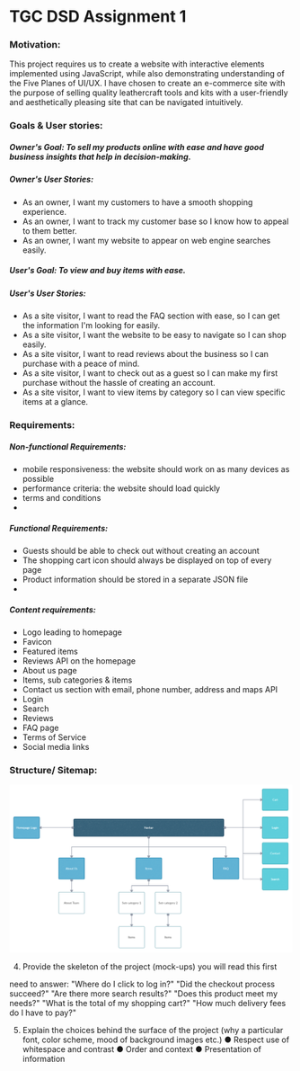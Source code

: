 # **TGC DSD Assignment 1**

### **Motivation:**
This project requires us to create a website with interactive elements implemented using JavaScript, while also demonstrating 
understanding of the Five Planes of UI/UX. I have chosen to create an e-commerce site with the purpose of selling quality leathercraft tools and kits 
with a user-friendly and aesthetically pleasing site that can be navigated intuitively. 

### **Goals & User stories:**

##### Owner's Goal:  To sell my products online with ease and have good business insights that help in decision-making. 

##### Owner's User Stories:
-  As an owner, I want my customers to have a smooth shopping experience. 
-  As an owner, I want to track my customer base so I know how to appeal to them better. 
-  As an owner, I want my website to appear on web engine searches easily. 

##### User's Goal: To view and buy items with ease. 

##### User's User Stories:
- As a site visitor, I want to read the FAQ section with ease, so I can get the information I'm looking for easily.
- As a site visitor, I want the website to be easy to navigate so I can shop easily. 
- As a site visitor, I want to read reviews about the business so I can purchase with a peace of mind. 
- As a site visitor, I want to check out as a guest so I can make my first purchase without the hassle of creating an account. 
- As a site visitor, I want to view items by category so I can view specific items at a glance. 


<!-- 2. List down the scope of the project (features and requirements, non-technical requirements, content requirements) 
Non-functional Requirements (general characteristics): -->
### **Requirements:** 

##### Non-functional Requirements: 
- mobile responsiveness: the website should work on as many devices as possible
- performance criteria: the website should load quickly
- terms and conditions
- 

##### Functional Requirements:
<!-- (how product behaves - feature, mandatory) -->
- Guests should be able to check out without creating an account
- The shopping cart icon should always be displayed on top of every page
- Product information should be stored in a separate JSON file
- 

##### Content requirements:
- Logo leading to homepage
- Favicon
- Featured items
- Reviews API on the homepage
- About us page
- Items, sub categories & items
- Contact us section with email, phone number, address and maps API
- Login
- Search
- Reviews
- FAQ page 
- Terms of Service
- Social media links

### Structure/ Sitemap: 
![](readme-sitemap/sitemap.jpg)

4. Provide the skeleton of the project (mock-ups) 
you will read this first

need to answer:
"Where do I click to log in?"
"Did the checkout process succeed?"
"Are there more search results?"
"Does this product meet my needs?"
"What is the total of my shopping cart?"
"How much delivery fees do I have to pay?"

5. Explain the choices behind the surface of the project (why a particular font, color scheme, mood of background images etc.)
● Respect use of whitespace and contrast
● Order and context
● Presentation of information


